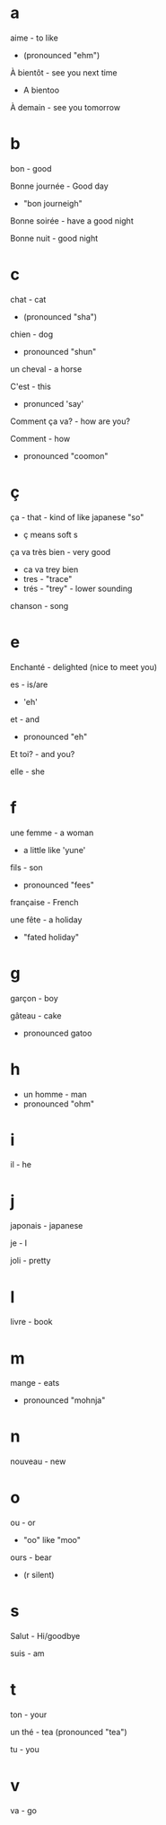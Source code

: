 # a

aime - to like
- (pronounced "ehm")

À bientôt - see you next time
- A bientoo

À demain - see you tomorrow

# b

bon - good

Bonne journée - Good day
- "bon journeigh"

Bonne soirée - have a good night

Bonne nuit - good night

# c

chat - cat
- (pronounced "sha")

chien - dog
- pronounced "shun"

un cheval - a horse

C'est - this
- pronunced 'say'

Comment ça va? - how are you?

Comment - how
- pronounced "coomon"

# ç

ça - that - kind of like japanese "so"
- ç means soft s

ça va très bien - very good
- ca va trey bien
- tres - "trace"
- trés - "trey" - lower sounding

chanson - song

# e

Enchanté - delighted (nice to meet you)

es - is/are
- 'eh'

et - and
- pronounced "eh"

Et toi? - and you?

elle - she

# f

une femme - a woman
- a little like 'yune'

fils - son
- pronounced "fees"

française - French

une fête - a holiday
- "fated holiday"

# g

garçon - boy

gâteau - cake
- pronounced gatoo

# h

- un homme - man
- pronounced "ohm"

# i

il - he

# j

japonais - japanese

je - I

joli - pretty

# l

livre - book

# m

mange - eats
- pronounced "mohnja"

# n

nouveau - new

# o

ou - or
- "oo" like "moo"

ours - bear
- (r silent)

# s

Salut - Hi/goodbye

suis - am

# t

ton - your

un thé - tea
(pronounced "tea")

tu - you

# v

va - go